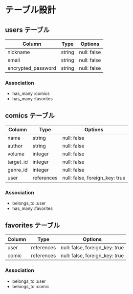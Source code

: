 # テーブル設計

## users テーブル

| Column             | Type   | Options     |
| ------------------ | ------ | ----------- |
| nickname           | string | null: false |
| email              | string | null: false |
| encrypted_password | string | null: false |

### Association

- has_many :comics
- has_many :favorites

## comics テーブル

| Column    | Type       | Options                        |
| --------- | ---------- | ------------------------------ |
| name      | string     | null: false                    |
| author    | string     | null: false                    |
| volume    | integer    | null: false                    |
| target_id | integer    | null: false                    |
| genre_id  | integer    | null: false                    |
| user      | references | null: false, foreign_key: true |

### Association

- belongs_to :user
- has_many :favorites

## favorites テーブル

| Column    | Type       | Options                        |
| --------- | ---------- | ------------------------------ |
| user      | references | null: false, foreign_key: true |
| comic     | references | null: false, foreign_key: true |

### Association

- belongs_to :user
- belongs_to :comic